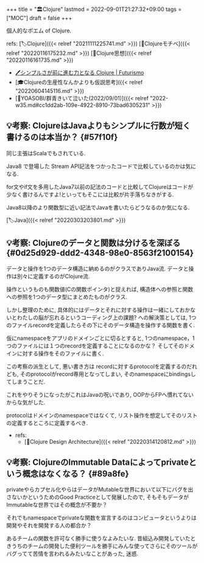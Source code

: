+++
title = "🏛Clojure"
lastmod = 2022-09-01T21:27:32+09:00
tags = ["MOC"]
draft = false
+++

個人的なポエム of Clojure.

refs: [🏷Clojure]({{< relref "20211111225741.md" >}}) [📝Clojureモチベ]({{< relref "20220116175232.md" >}}) [📝Clojure思想]({{< relref "20220116161735.md" >}})

-   [🖊シンプルさが前に進む力となる Clojure | Futurismo](https://futurismo.biz/archives/4649/)
-   [🎓Clojureの生産性なんかよりも仮説思考]({{< relref "20220604145116.md" >}})
-   [💭YOASOBI/群青きいて泣いた(2022/09/01)]({{< relref "2022-w35.md#cc1dd2ab-109e-4922-8910-73bad6305231" >}})


## 💡考察: ClojureはJavaよりもシンプルに行数が短く書けるのは本当か？ {#57f10f}

同じ主張はScalaでもされている.

Java8 で登場した Stream API記法をつかったコードで比較しているのかは気になる.

for文やif文を多用したJava7以前の記法のコードと比較してClojureはコードが少なく書けるんですよ!といってもそこには比較が片手落ちなきがする.

Java8以降のより関数型に近い記法でJavaを書いたらどうなるのか気になる.

[🏷Java]({{< relref "20220303203801.md" >}})


## 💡考察: Clojureのデータと関数は分けるを深ぼる {#0d25d929-ddd2-4348-98e0-8563f2100154}

データと操作を1つのデータ構造に納めるのがクラスでありJava流. データと操作は別々に定義するのがClojure流.

操作というものも関数値(Cの関数ポインタ)と捉えれば, 構造体への参照と関数への参照を1つのデータ型にまとめたものがクラス.

しかし整理のために, 具体的にはデータとそれに対する操作は一緒にしておかないとわたしの脳が忘れるというコーディング上の課題? への解決策としては, 1つのファイルrecordを定義したらその下にそのデータ構造を操作する関数を書く.

仮にnamespaceをアプリのドメインごとに切るとすると, 1つのnamespace，1つのファイルには１つのrecordを定義することになるのかな？ そしてそのドメインに対する操作をそのファイルに書く.

この考察の派生として, 悪い書き方は recordに対するprotocolを定義するのだれども, そのprotocolがrecord専用となってしまい, そのnamespaceにbindingsしてしまうことだ.

これをやりそうになったがこれはJavaの呪いであり, OOPからFPへ慣れてないからな気がした.

protocolはドメインのnamespaceではなくて, リスト操作を想定してそのリストの定義するところに定義するべき.

-   refs:
    -   [📝Clojure Design Architecture]({{< relref "20220314120812.md" >}})


## 💡考察: ClojureのImmutable Dataによってprivateという概念はなくなる？ {#89a8fe}

privateやらカプセル化やらはデータがMutableな世界において以下にバグを出さないかというためのGood Practiceとして発展したので, そもそもデータがImmutableな世界ではその概念が不要か？

それでもnamespaceでprivateな関数を宣言するのはコンピュータというよりは開発やそれを開発する人の都合か？

あるチームの関数を許可なく勝手に使うなよみたいな. 昔組込み開発していたときうちのチームの開発した便利ツールを勝手にみんな使ってさらにそのツールがバグってて苦情を言われるみたいなことがあった, 迷惑.
